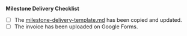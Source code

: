 **Milestone Delivery Checklist**

- [ ] The [milestone-delivery-template.md](https://github.com/w3f/Grant-Milestone-Delivery/blob/master/deliveries/milestone-delivery-template.md) has been copied and updated.
- [ ] The invoice has been uploaded on Google Forms. 
